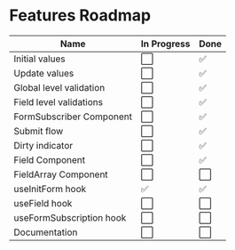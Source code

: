 # Features Roadmap

| Name                     | In Progress          | Done                 |
| ------------------------ | -------------------- | -------------------- |
| Initial values           | :white_large_square: | :white_check_mark:   |
| Update values            | :white_large_square: | :white_check_mark:   |
| Global level validation  | :white_large_square: | :white_check_mark:   |
| Field level validations  | :white_large_square: | :white_check_mark:   |
| FormSubscriber Component | :white_large_square: | :white_check_mark:   |
| Submit flow              | :white_large_square: | :white_check_mark:   |
| Dirty indicator          | :white_large_square: | :white_check_mark:   |
| Field Component          | :white_large_square: | :white_check_mark:   |
| FieldArray Component     | :white_large_square: | :white_large_square: |
| useInitForm hook         | :white_check_mark:   | :white_check_mark:   |
| useField hook            | :white_large_square: | :white_large_square: |
| useFormSubscription hook | :white_large_square: | :white_large_square: |
| Documentation            | :white_large_square: | :white_large_square: |
